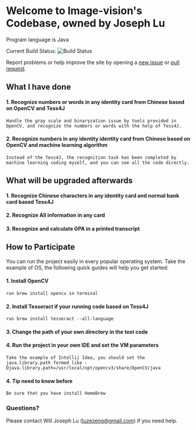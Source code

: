 # Welcome to Image-vision's Codebase, owned by Joseph Lu

Program language is Java

Current Build Status: ![Build Status](https://travis-ci.org/bitcoin-dot-org/bitcoin.org.svg?branch=master)

Report problems or help improve the site by opening a [new issue](https://github.com/luzezeng/image-vision/issues/new) or [pull request](https://github.com/luzezeng/image-vision/compare).

## What I have done
#### 1. Recognize numbers or words in any identity card from Chinese based on OpenCV and Tess4J
    Handle the gray scale and binaryzation issue by tools provided in OpenCV, and recognize the numbers or words with the help of Tess4J.

#### 2. Recognize numbers in any identity identity card from Chinese based on OpenCV and machine learning algorithm
    Instead of the Tess4J, the recognition task has been completed by machine learning coding myself, and you can see all the code directly.

## What will be upgraded afterwards
#### 1. Recognize Chinese characters in any identity card and normal bank card based Tess4J

#### 2. Recognize All information in any card

#### 3. Recognize and calculate GPA in a printed transcript

## How to Participate
You can run the project easily in every popular operating system. Take the example of OS, the following quick guides will help you get started:

#### 1. Install OpenCV
    run brew install opencv in terminal

#### 2. Install Tesseract if your running code based on Tess4J
    run brew install tesseract --all-language

#### 3. Change the path of your own directory in the test code

#### 4. Run the project in your own IDE and set the VM parameters
    Take the example of Intellij Idea, you should set the java.library.path formed like -Djava.library.path=/usr/local/opt/opencv3/share/OpenCV/java

#### 4. Tip need to know before
    Be sure that you have install HomeBrew

### Questions?
Please contact Will Joseph Lu ([luzezeng@gmail.com](mailto:luzezeng@gmail.com)) if you need help.
